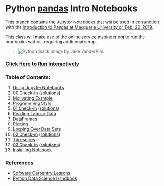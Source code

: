# Python [pandas](https://pandas.pydata.org) Intro Notebooks

This branch contains the Jupyter Notebooks that will be used in conjunction with
the [Introduction to Pandas at Macquarie University on Feb. 20, 2019](https://www.eventbrite.co.uk/e/introduction-to-pandas-at-macquarie-university-tickets-56090071915?utm_term=eventurl_text).

This class will make use of the online service [mybinder.org](mybinder.org) to run the notebooks without requiring additional setup.

> ![Python Stack](https://pangeo-data.github.io/img/scientific-python-28-638.jpg)
> Image by Jake VanderPlas

### [Click Here to Run Interactively](https://mybinder.org/v2/gh/MQ-software-carpentry/2019-02-20-python-pandas-intro/notebooks?filepath=notebooks/UsingJupyterNotebooks.ipynb&urlpath=lab)

### Table of Contents:

1. [Using Jupyter Notebooks](notebooks/UsingJupyterNotebooks.ipynb)
2. [00 Check-in](notebooks/00-Checkin.ipynb) ([solutions](notebooks/00-Checkin-Solutions.ipynb))
3. [Motivating Example](notebooks/MotivatingExample.ipynb)
4. [Programming Style](notebooks/ProgrammingStyle.ipynb)
5. [01 Check-in](notebooks/01-Checkin.ipynb) ([solutions](notebooks/01-Checkin-Solutions.ipynb))
6. [Reading Tabular Data](notebooks/ReadingTabularData.ipynb)
7. [DataFrames](notebooks/DataFrames.ipynb)
8. [Plotting](notebooks/Plotting.ipynb)
9. [Looping Over Data Sets](notebooks/LoopingDatasets)
10. [02 Check-in](notebooks/02-Checkin.ipynb) ([solutions](notebooks/02-Checkin-Solutions.ipynb))
11. [Timeseires](notebooks/Timeseries.ipynb)
10. [03 Check-in](notebooks/03-Checkin.ipynb) ([solutions](notebooks/03-Checkin-Solutions.ipynb))
12. [Installing Notebook](notebooks/InstallingNotebook.ipynb)


### References

* [Software Carpentry Lessons](http://swcarpentry.github.io/python-novice-gapminder/)
* [Python Data Science Handbook](https://jakevdp.github.io/PythonDataScienceHandbook/index.html)
